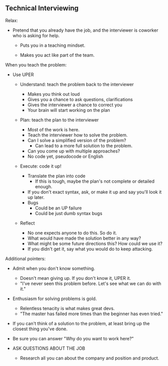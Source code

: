 Technical Interviewing
----------------------

Relax:

* Pretend that you already have the job, and the interviewer is coworker who
  is asking for help.

  * Puts you in a teaching mindset.

  * Makes you act like part of the team.

When you teach the problem:

* Use UPER

  * Understand: teach the problem back to the interviewer

    * Makes you think out loud
    * Gives you a chance to ask questions, clarifications
    * Gives the interviewer a chance to correct you
    * Your brain will start working on the plan

  * Plan: teach the plan to the interviewer

    * Most of the work is here.
    * Teach the interviewer how to solve the problem.
    * Can I solve a simplified version of the problem?
      * Can lead to a more full solution to the problem.
    * Can you come up with multiple approaches?
    * No code yet, pseudocode or English

  * Execute: code it up!

    * Translate the plan into code
      * If this is tough, maybe the plan's not complete or detailed enough.
    * If you don't exact syntax, ask, or make it up and say you'll look it up later.
    * Bugs
      * Could be an UP failure
      * Could be just dumb syntax bugs

  * Reflect

    * No one expects anyone to do this. So do it.
    * What would have made the solution better in any way?
    * What might be some future directions this? How could we use it?
    * If you didn't get it, say what you would do to keep attacking.


Additional pointers:

* Admit when you don't know something.
  * Doesn't mean giving up. If you don't know it, UPER it.
  * "I've never seen this problem before. Let's see what we can do with it."

* Enthusiasm for solving problems is gold.
  * Relentless tenacity is what makes great devs.
  * "The master has failed more times than the beginner has even tried."

* If you can't think of a solution to the problem, at least bring up the closest
  thing you've done.

* Be sure you can answer "Why do you want to work here?"

* ASK QUESTIONS ABOUT THE JOB
  * Research all you can about the company and position and product.